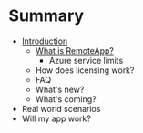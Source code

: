 # Summary

* [Introduction](README.md)
   * [What is RemoteApp?](overview/remoteapp-whatis.md)
       * Azure service limits
   * How does licensing work?
   * FAQ
   * What's new?
   * What's coming?
* Real world scenarios
* Will my app work?

